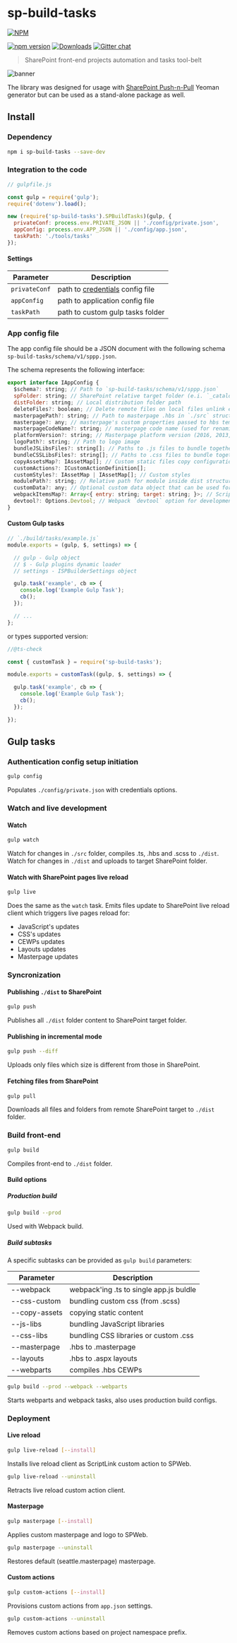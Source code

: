 # sp-build-tasks

[![NPM](https://nodei.co/npm/sp-build-tasks.png?mini=true&downloads=true&downloadRank=true&stars=true)](https://nodei.co/npm/sp-build-tasks/)

[![npm version](https://badge.fury.io/js/sp-build-tasks.svg)](https://badge.fury.io/js/sp-build-tasks)
[![Downloads](https://img.shields.io/npm/dm/sp-build-tasks.svg)](https://www.npmjs.com/package/sp-build-tasks)
[![Gitter chat](https://badges.gitter.im/gitterHQ/gitter.png)](https://gitter.im/sharepoint-node/Lobby)

> SharePoint front-end projects automation and tasks tool-belt

![banner](https://raw.githubusercontent.com/koltyakov/sp-build-tasks/master/docs/sp-build-tasks.png)

The library was designed for usage with [SharePoint Push-n-Pull](https://github.com/koltyakov/generator-sppp) Yeoman generator but can be used as a stand-alone package as well.

## Install

### Dependency

```bash
npm i sp-build-tasks --save-dev
```

### Integration to the code

```javascript
// gulpfile.js

const gulp = require('gulp');
require('dotenv').load();

new (require('sp-build-tasks').SPBuildTasks)(gulp, {
  privateConf: process.env.PRIVATE_JSON || './config/private.json',
  appConfig: process.env.APP_JSON || './config/app.json',
  taskPath: './tools/tasks'
});
```

#### Settings

Parameter | Description
----------|------------
`privateConf` | path to [credentials](https://github.com/koltyakov/node-sp-auth-config) config file
`appConfig` | path to application config file
`taskPath` | path to custom gulp tasks folder

### App config file

The app config file should be a JSON document with the following schema `sp-build-tasks/schema/v1/sppp.json`.

The schema represents the following interface:

```javascript
export interface IAppConfig {
  $schema?: string; // Path to `sp-build-tasks/schema/v1/sppp.json`
  spFolder: string; // SharePoint relative target folder (e.i. `_catalogs/masterpage/contoso`)
  distFolder: string; // Local distribution folder path
  deleteFiles?: boolean; // Delete remote files on local files unlink event
  masterpagePath?: string; // Path to masterpage .hbs in `./src` structure
  masterpage?: any; // masterpage's custom properties passed to hbs template
  masterpageCodeName?: string; // masterpage code name (used for renaming output file)
  platformVersion?: string; // Masterpage platform version (2016, 2013, etc.)
  logoPath?: string; // Path to logo image
  bundleJSLibsFiles?: string[]; // Paths to .js files to bundle together in a single vendor.js
  bundleCSSLibsFiles?: string[]; // Paths to .css files to bundle together in a single vendor.css
  copyAssetsMap?: IAssetMap[]; // Custom static files copy configuration
  customActions?: ICustomActionDefinition[];
  customStyles?: IAssetMap | IAssetMap[]; // Custom styles
  modulePath?: string; // Relative path for module inside dist structure, e.g. `modules/my-module`
  customData?: any; // Optional custom data object that can be used for feeding data to templates
  webpackItemsMap?: Array<{ entry: string; target: string; }>; // Scripts build configuration. Array or entry/target script pairs.
  devtool?: Options.Devtool; // Webpack `devtool` option for development mode, i.e. `eval`
}
```

#### Custom Gulp tasks

```javascript
// `./build/tasks/example.js`
module.exports = (gulp, $, settings) => {

  // gulp - Gulp object
  // $ - Gulp plugins dynamic loader
  // settings - ISPBuilderSettings object

  gulp.task('example', cb => {
    console.log('Example Gulp Task');
    cb();
  });

  // ...
};
```

or types supported version:

```javascript
//@ts-check

const { customTask } = require('sp-build-tasks');

module.exports = customTask((gulp, $, settings) => {

  gulp.task('example', cb => {
    console.log('Example Gulp Task');
    cb();
  });

});
```

## Gulp tasks

### Authentication config setup initiation

```bash
gulp config
```

Populates `./config/private.json` with credentials options.

### Watch and live development

#### Watch

```bash
gulp watch
```

Watch for changes in `./src` folder, compiles .ts, .hbs and .scss to `./dist`.
Watch for changes in `./dist` and uploads to target SharePoint folder.

#### Watch with SharePoint pages live reload

```bash
gulp live
```

Does the same as the `watch` task.
Emits files update to SharePoint live reload client which triggers live pages reload for:

- JavaScript's updates
- CSS's updates
- CEWPs updates
- Layouts updates
- Masterpage updates

### Syncronization

#### Publishing `./dist` to SharePoint

```bash
gulp push
```

Publishes all `./dist` folder content to SharePoint target folder.

#### Publishing in incremental mode

```bash
gulp push --diff
```

Uploads only files which size is different from those in SharePoint.

#### Fetching files from SharePoint

```bash
gulp pull
```

Downloads all files and folders from remote SharePoint target to `./dist` folder.

### Build front-end

```bash
gulp build
```

Compiles front-end to `./dist` folder.

#### Build options

##### Production build

```bash
gulp build --prod
```

Used with Webpack build.

##### Build subtasks

A specific subtasks can be provided as `gulp build` parameters:

Parameter | Description
----------|------------
--webpack | webpack'ing .ts to single app.js buldle
--css-custom | bundling custom css (from .scss)
--copy-assets | copying static content
--js-libs | bundling JavaScript libraries
--css-libs | bundling CSS libraries or custom .css
--masterpage | .hbs to .masterpage
--layouts | .hbs to .aspx layouts
--webparts | compiles .hbs CEWPs

```bash
gulp build --prod --webpack --webparts
```

Starts webparts and webpack tasks, also uses production build configs.

### Deployment

#### Live reload

```bash
gulp live-reload [--install]
```

Installs live reload client as ScriptLink custom action to SPWeb.

```bash
gulp live-reload --uninstall
```

Retracts live reload custom action client.

#### Masterpage

```bash
gulp masterpage [--install]
```

Applies custom masterpage and logo to SPWeb.

```bash
gulp masterpage --uninstall
```

Restores default (seattle.masterpage) masterpage.

#### Custom actions

```bash
gulp custom-actions [--install]
```

Provisions custom actions from `app.json` settings.

```bash
gulp custom-actions --uninstall
```

Removes custom actions based on project namespace prefix.
